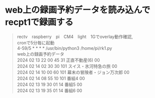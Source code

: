 # web上の録画予約データを読み込んでrecpt1で録画する
>rectv　raspberry　pi　CM4　light　1Gでoverlay動作確認,<br>
cronで5分毎に起動<br>
4-59/5 * * * * /usr/bin/python3 /home/pi/rk1.py<br>
web上の録画予約データ<br>
2024 02 13 22 00 45 31 正直不動産(6) 00<br>
2024 02 14 02 30 30 101 スイス・氷河特急の旅 00<br>
2024 02 14 10 00 60 101 幕末の冒険者・ジョン万次郎 00<br>
2024 02 14 08 55 10 101 番組4 00<br>
2024 02 13 19 30 01 14 番組5 00<br>
2024 02 13 19 35 01 14 番組6 00<br>
